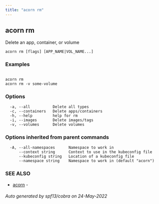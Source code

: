 ```yaml
---
title: "acorn rm"
---
```

## acorn rm

Delete an app, container, or volume

```
acorn rm [flags] [APP_NAME|VOL_NAME...]
```

### Examples

```

acorn rm
acorn rm -v some-volume
```

### Options

```
  -a, --all          Delete all types
  -c, --containers   Delete apps/containers
  -h, --help         help for rm
  -i, --images       Delete images/tags
  -v, --volumes      Delete volumes
```

### Options inherited from parent commands

```
  -A, --all-namespaces      Namespace to work in
      --context string      Context to use in the kubeconfig file
      --kubeconfig string   Location of a kubeconfig file
      --namespace string    Namespace to work in (default "acorn")
```

### SEE ALSO

* [acorn](acorn.md)	 - 

###### Auto generated by spf13/cobra on 24-May-2022
